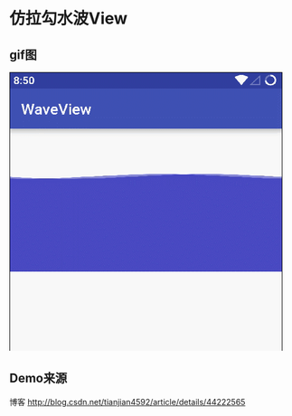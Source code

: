 # 仿拉勾水波View

## gif图

![](png/wave.gif)

## Demo来源
博客 http://blog.csdn.net/tianjian4592/article/details/44222565
